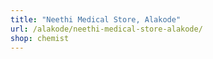 ```yaml
---
title: "Neethi Medical Store, Alakode"
url: /alakode/neethi-medical-store-alakode/
shop: chemist
---
```

